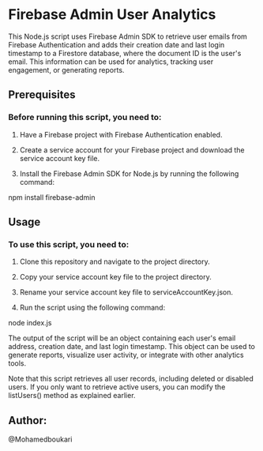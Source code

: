 # Firebase Admin User Analytics

This Node.js script uses Firebase Admin SDK to retrieve user emails from Firebase Authentication and adds their creation date and last login timestamp to a Firestore database, where the document ID is the user's email. This information can be used for analytics, tracking user engagement, or generating reports.

## Prerequisites

### Before running this script, you need to:

1. Have a Firebase project with Firebase Authentication enabled.

2. Create a service account for your Firebase project and download the service account key file.

3. Install the Firebase Admin SDK for Node.js by running the following command:

npm install firebase-admin

## Usage

### To use this script, you need to:

1. Clone this repository and navigate to the project directory.

2. Copy your service account key file to the project directory.

3. Rename your service account key file to serviceAccountKey.json.

4. Run the script using the following command:

node index.js

The output of the script will be an object containing each user's email address, creation date, and last login timestamp. This object can be used to generate reports, visualize user activity, or integrate with other analytics tools.

Note that this script retrieves all user records, including deleted or disabled users. If you only want to retrieve active users, you can modify the listUsers() method as explained earlier.

## Author:
 @Mohamedboukari





